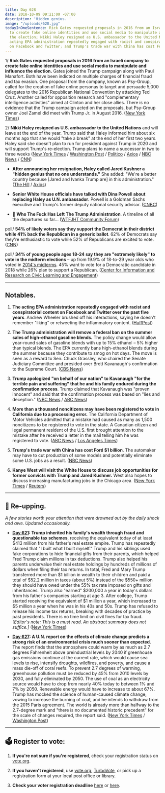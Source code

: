 ```yaml
---
title: Day 628
date: 2018-10-09 09:21:00 -07:00
description: 'Hidden genius. '
image: "/uploads/628.jpg"
todayInOneSentence: Rick Gates requested proposals in 2016 from an Israeli company
  to create fake online identities and use social media to manipulate and influence
  the election; Nikki Haley resigned as U.S. ambassador to the United Nations; The
  acting EPA administration repeatedly engaged with racist and conspiratorial content
  on Facebook and Twitter; and Trump's trade war with China has cost Ford $1 billion.
---
```


1/ **Rick Gates requested proposals in 2016 from an Israeli company to create fake online identities and use social media to manipulate and influence the election.** Gates joined the Trump campaign along with Paul Manafort. Both have been indicted on multiple charges of financial fraud and tax evasion. One proposal from the company, known as Psy-Group, called for the creation of fake online personas to target and persuade 5,000 delegates to the 2016 Republican National Convention by attacking Ted Cruz. Another called for opposition research and "complementary intelligence activities" aimed at Clinton and her close allies. There is no evidence that the Trump campaign acted on the proposals, but Psy-Group owner Joel Zamel did meet with Trump Jr. in August 2016. ([New York Times](https://www.nytimes.com/2018/10/08/us/politics/rick-gates-psy-group-trump.html))

2/ **Nikki Haley resigned as U.S. ambassador to the United Nations** and will leave at the end of the year. Trump said that Haley informed him about six months ago that she would "take a break" at the end of her first two years. Haley said she doesn't plan to run for president against Trump in 2020 and will support Trump's re-election. Trump plans to name a successor in two to three weeks ([New York Times](https://www.nytimes.com/2018/10/09/us/politics/nikki-haley-united-nations.html) / [Washington Post](https://www.washingtonpost.com/politics/trump-says-hell-make-an-announcement-about-nikki-haley-amid-reports-she-is-resigning-as-un-ambassador/2018/10/09/bfd62eee-cbcd-11e8-a360-85875bac0b1f_story.html) / [Politico](https://www.politico.com/story/2018/10/09/nikki-haley-resigns-884156) / [Axios](https://www.axios.com/donald-trump-nikki-haley-resignation-d25b64a9-264e-483a-a79b-ae8a48e367db.html) / [NBC News](https://www.nbcnews.com/politics/white-house/nikki-haley-resign-trump-s-ambassador-united-nations-n918076) / [CNN](https://www.cnn.com/2018/10/09/politics/nikki-haley-resignation/index.html))

* **After announcing her resignation, Haley called Jared Kushner a "hidden genius that no one understands."** She added: "We're a better country because \[Jared and Ivanka Trump are\] in this administration." ([The Hill](https://thehill.com/homenews/administration/410552-haley-calls-jared-kushner-trumps-hidden-genius) / [Axios](https://www.axios.com/nikki-haley-jared-kushner-hidden-genius-b778291c-4c6e-4779-a1fe-1af16678b5e6.html))

* **Senior White House officials have talked with Dina Powell about replacing Haley as U.N. ambassador**. Powell is a Goldman Sachs executive and Trump's former deputy national security advisor. ([CNBC](https://www.cnbc.com/2018/10/09/white-house-talked-to-dina-powell-about-possibly-replacing-nikki-haley-at-un.html))

* 👋 **Who The Fuck Has Left The Trump Administration**. A timeline of all the departures so far… ([WTFJHT Community Forum](https://talk.whatthefuckjusthappenedtoday.com/t/who-the-fuck-has-left-the-trump-administration/908))

poll/ **54% of likely voters say they support the Democrat in their district while 41% back the Republican in a generic ballot**. 62% of Democrats say they're enthusiastic to vote while 52% of Republicans are excited to vote. ([CNN](https://www.cnn.com/2018/10/09/politics/cnn-poll-midterms/index.html))

poll/ **34% of young people ages 18-24 say they are "extremely likely" to vote in the midterm elections** – up from 19.9% of 18-to-29 year olds who voted in [2014's midterms](https://civicyouth.org/2014-youth-turnout-and-youth-registration-rates-lowest-ever-recorded-changes-essential-in-2016/). 45% want to vote for a Democratic candidate in 2018 while 26% plan to support a Republican. ([Center for Information and Research on Civic Learning and Engagement](https://now.tufts.edu/news-releases/exclusive-polling-young-voters-energized-midterms))

---

## Notables.

1. **The acting EPA administration repeatedly engaged with racist and conspiratorial content on Facebook and Twitter over the past five years**. Andrew Wheeler brushed off his interactions, saying he doesn't remember "liking" or retweeting the inflammatory content. ([HuffPost](https://www.huffingtonpost.com/entry/epa-andrew-wheeler-social-media-conspiracy-theorists_us_5bbcee58e4b01470d055fe56))

2. **The Trump administration will remove a federal ban on the summer sales of high-ethanol gasoline blends.** The policy change would allow year-round sales of gasoline blends with up to 15% ethanol – 5% higher than typical blends. The EPA currently bans high-ethanol blends during the summer because they contribute to smog on hot days. The move is seen as a reward to Sen. Chuck Grassley, who chaired the Senate Judiciary Committee and presided over Brett Kavanaugh's confirmation to the Supreme Court. ([CBS News](https://www.cbsnews.com/news/trump-administration-plans-to-allow-sales-of-gas-with-higher-ethanol-blend/))

3. **Trump apologized "on behalf of our nation" to Kavanaugh "for the terrible pain and suffering" that he and his family endured during the confirmation process**. Trump claimed that Kavanaugh was "proven innocent" and said that the confirmation process was based on "lies and deception." ([NBC News](https://www.nbcnews.com/politics/white-house/trump-apologizes-behalf-nation-kavanaugh-says-he-was-proven-innocent-n917956) / [ABC News](https://abcnews.go.com/Politics/evil-people-blame-kavanaugh-controversy-president-trump/story?id=58364626))

4. **More than a thousand noncitizens may have been registered to vote in California due to a processing error.** The California Department of Motor Vehicles admitted that a mistake had caused as many as 1,500 noncitizens to be registered to vote in the state. A Canadian citizen and legal permanent resident of the U.S. first brought attention to the mistake after he received a letter in the mail telling him he was registered to vote. ([ABC News](https://abcnews.go.com/US/1500-noncitizens-registered-vote-california-dmv-error/story?id=58377069) / [Los Angeles Times](http://www.latimes.com/politics/la-pol-ca-dmv-more-voter-registration-errors-20181008-story.html))

5. **Trump's trade war with China has cost Ford $1 billion**. The automaker may have to cut production of some models and potentially eliminate some U.S. jobs as a result. ([NBC News](https://www.nbcnews.com/business/autos/trump-s-tariffs-have-already-cost-ford-1b-now-it-n917756))

6. **Kanye West will visit the White House to discuss job opportunities for former convicts with Trump and Jared Kushner.** West also hopes to discuss increasing manufacturing jobs in the Chicago area. ([New York Times](https://www.nytimes.com/2018/10/08/us/politics/trump-kanye-west-meeting.html) / [Reuters](https://www.reuters.com/article/us-usa-trump-kanye/kanye-heads-to-west-wing-lunch-with-trump-idUSKCN1MJ1IG))

---

## 📌 Re-upping.

*A few stories worth your attention that were drowned out by the daily shock and awe. Updated occasionally.*

* **[Day 621](https://whatthefuckjusthappenedtoday.com/2018/10/02/day-621/#1-trump-inherited-his-familys-wealth): Trump inherited his family's wealth through fraud and questionable tax schemes**, receiving the equivalent today of at least $413 million from his father's real estate empire. Trump has repeatedly claimed that "I built what I built myself." Trump and his siblings used fake corporations to hide financial gifts from their parents, which helped Fred Trump claim millions in tax deductions. Trump also helped his parents undervalue their real estate holdings by hundreds of millions of dollars when filing their tax returns. In total, Fred and Mary Trump transferred more than $1 billion in wealth to their children and paid a total of $52.2 million in taxes (about 5%) instead of the $550\+ million they should have owed under the 55% tax rate imposed on gifts and inheritances. Trump also "earned" $200,000 a year in today's dollars from his father's companies starting at age 3. After college, Trump started receiving the equivalent of $1 million a year, which increased to $5 million a year when he was in his 40s and 50s. Trump has refused to release his income tax returns, breaking with decades of practice by past presidents. There is no time limit on civil fines for tax fraud. \[*Editor's note: This is a must read. An abstract summary does not suffice.\]* ([New York Times](https://www.nytimes.com/interactive/2018/10/02/us/politics/donald-trump-tax-schemes-fred-trump.html))

* **[Day 627](https://whatthefuckjusthappenedtoday.com/2018/10/08/day-627/): A U.N. report on the effects of climate change predicts a strong risk of an environmental crisis much sooner than expected**. The report finds that the atmosphere could warm by as much as 2.7 degrees Fahrenheit above preindustrial levels by 2040 if greenhouse gas emissions continue at the current rate, which would cause sea levels to rise, intensify droughts, wildfires, and poverty, and cause a mass die-off of coral reefs. To prevent 2.7 degrees of warming, greenhouse pollution must be reduced by 45% from 2010 levels by 2030, and fully eliminated by 2050. The use of coal as an electricity source would have to drop from nearly 40% today to between 1% and 7% by 2050. Renewable energy would have to increase to about 67%. Trump has mocked the science of human-caused climate change, vowing to increase the burning of coal, and he intends to withdraw from the 2015 Paris agreement. The world is already more than halfway to the 2.7-degree mark and "there is no documented historic precedent" for the scale of changes required, the report said. ([New York Times](https://www.nytimes.com/2018/10/07/climate/ipcc-climate-report-2040.html) / [Washington Post](https://www.washingtonpost.com/energy-environment/2018/10/08/world-has-only-years-get-climate-change-under-control-un-scientists-say/))

---

## 🗳 Register to vote:

1. **If you're not sure if you're registered**, check your registration status on [vote.org](https://www.vote.org/am-i-registered-to-vote/).

2. **If you haven't registered**, use [vote.org](https://www.vote.org/register-to-vote/), [TurboVote](https://turbovote.org/), or pick up a registration form at your local post office or library.

3. **Check your voter registration deadline** [here](https://www.nytimes.com/2018/10/06/us/politics/state-voter-registration-deadlines.html) or [here](https://www.vox.com/policy-and-politics/2018/10/7/17947768/voter-registration-deadline-verify-2018-midterms).